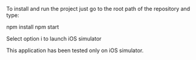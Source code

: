 To install and run the project just go to the root path of the repository and type:

npm install
npm start


Select option i to launch iOS simulator

This application has been tested only on iOS simulator. 